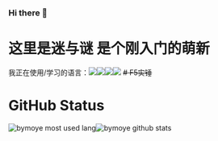 ### Hi there 👋

# 这里是迷与谜 是个刚入门的萌新
我正在使用/学习的语言：[![](https://img.shields.io/badge/python-darkseagreen.svg?&style=flat-square&logo=python&logoColor=white)](https://www.python.org/)[![](https://img.shields.io/badge/php-8892BF.svg?&style=flat-square&logo=php&logoColor=white)](https://php.net)[![](https://img.shields.io/badge/javascript-yellow.svg?&style=flat-square&logo=javascript&logoColor=white)](https://www.javascript.com/)[![](https://img.shields.io/badge/java-blur.svg?&style=flat-square&logo=java)](https://www.java.com/)
~~# F5实锤~~

# GitHub Status

![bymoye most used lang](https://github-readme-stats.vercel.app/api/top-langs/?username=bymoye&layout=compact&theme=tokyonight)![bymoye github stats](https://github-readme-stats.vercel.app/api?username=bymoye&show_icons=true&theme=tokyonight)
